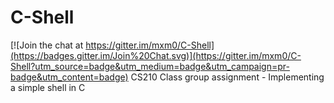 # C-Shell

[![Join the chat at https://gitter.im/mxm0/C-Shell](https://badges.gitter.im/Join%20Chat.svg)](https://gitter.im/mxm0/C-Shell?utm_source=badge&utm_medium=badge&utm_campaign=pr-badge&utm_content=badge)
CS210 Class group assignment - Implementing a simple shell in C
